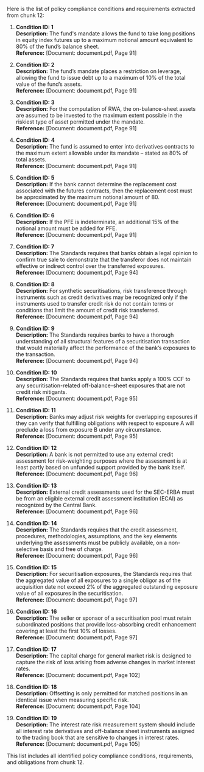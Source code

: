 Here is the list of policy compliance conditions and requirements extracted from chunk 12:

1. **Condition ID: 1**  
   **Description:** The fund's mandate allows the fund to take long positions in equity index futures up to a maximum notional amount equivalent to 80% of the fund’s balance sheet.  
   **Reference:** [Document: document.pdf, Page 91]

2. **Condition ID: 2**  
   **Description:** The fund’s mandate places a restriction on leverage, allowing the fund to issue debt up to a maximum of 10% of the total value of the fund’s assets.  
   **Reference:** [Document: document.pdf, Page 91]

3. **Condition ID: 3**  
   **Description:** For the computation of RWA, the on-balance-sheet assets are assumed to be invested to the maximum extent possible in the riskiest type of asset permitted under the mandate.  
   **Reference:** [Document: document.pdf, Page 91]

4. **Condition ID: 4**  
   **Description:** The fund is assumed to enter into derivatives contracts to the maximum extent allowable under its mandate – stated as 80% of total assets.  
   **Reference:** [Document: document.pdf, Page 91]

5. **Condition ID: 5**  
   **Description:** If the bank cannot determine the replacement cost associated with the futures contracts, then the replacement cost must be approximated by the maximum notional amount of 80.  
   **Reference:** [Document: document.pdf, Page 91]

6. **Condition ID: 6**  
   **Description:** If the PFE is indeterminate, an additional 15% of the notional amount must be added for PFE.  
   **Reference:** [Document: document.pdf, Page 91]

7. **Condition ID: 7**  
   **Description:** The Standards requires that banks obtain a legal opinion to confirm true sale to demonstrate that the transferor does not maintain effective or indirect control over the transferred exposures.  
   **Reference:** [Document: document.pdf, Page 94]

8. **Condition ID: 8**  
   **Description:** For synthetic securitisations, risk transference through instruments such as credit derivatives may be recognized only if the instruments used to transfer credit risk do not contain terms or conditions that limit the amount of credit risk transferred.  
   **Reference:** [Document: document.pdf, Page 94]

9. **Condition ID: 9**  
   **Description:** The Standards requires banks to have a thorough understanding of all structural features of a securitisation transaction that would materially affect the performance of the bank’s exposures to the transaction.  
   **Reference:** [Document: document.pdf, Page 94]

10. **Condition ID: 10**  
    **Description:** The Standards requires that banks apply a 100% CCF to any securitisation-related off-balance-sheet exposures that are not credit risk mitigants.  
    **Reference:** [Document: document.pdf, Page 95]

11. **Condition ID: 11**  
    **Description:** Banks may adjust risk weights for overlapping exposures if they can verify that fulfilling obligations with respect to exposure A will preclude a loss from exposure B under any circumstance.  
    **Reference:** [Document: document.pdf, Page 95]

12. **Condition ID: 12**  
    **Description:** A bank is not permitted to use any external credit assessment for risk-weighting purposes where the assessment is at least partly based on unfunded support provided by the bank itself.  
    **Reference:** [Document: document.pdf, Page 96]

13. **Condition ID: 13**  
    **Description:** External credit assessments used for the SEC-ERBA must be from an eligible external credit assessment institution (ECAI) as recognized by the Central Bank.  
    **Reference:** [Document: document.pdf, Page 96]

14. **Condition ID: 14**  
    **Description:** The Standards requires that the credit assessment, procedures, methodologies, assumptions, and the key elements underlying the assessments must be publicly available, on a non-selective basis and free of charge.  
    **Reference:** [Document: document.pdf, Page 96]

15. **Condition ID: 15**  
    **Description:** For securitisation exposures, the Standards requires that the aggregated value of all exposures to a single obligor as of the acquisition date not exceed 2% of the aggregated outstanding exposure value of all exposures in the securitisation.  
    **Reference:** [Document: document.pdf, Page 97]

16. **Condition ID: 16**  
    **Description:** The seller or sponsor of a securitisation pool must retain subordinated positions that provide loss-absorbing credit enhancement covering at least the first 10% of losses.  
    **Reference:** [Document: document.pdf, Page 97]

17. **Condition ID: 17**  
    **Description:** The capital charge for general market risk is designed to capture the risk of loss arising from adverse changes in market interest rates.  
    **Reference:** [Document: document.pdf, Page 102]

18. **Condition ID: 18**  
    **Description:** Offsetting is only permitted for matched positions in an identical issue when measuring specific risk.  
    **Reference:** [Document: document.pdf, Page 104]

19. **Condition ID: 19**  
    **Description:** The interest rate risk measurement system should include all interest rate derivatives and off-balance sheet instruments assigned to the trading book that are sensitive to changes in interest rates.  
    **Reference:** [Document: document.pdf, Page 105]

This list includes all identified policy compliance conditions, requirements, and obligations from chunk 12.